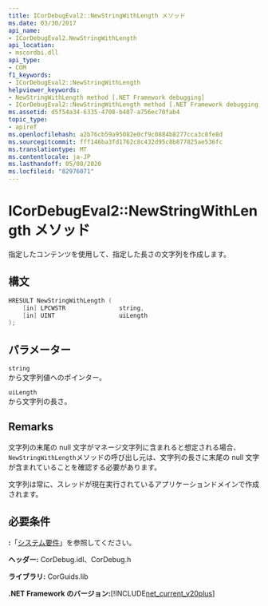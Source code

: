 ```yaml
---
title: ICorDebugEval2::NewStringWithLength メソッド
ms.date: 03/30/2017
api_name:
- ICorDebugEval2.NewStringWithLength
api_location:
- mscordbi.dll
api_type:
- COM
f1_keywords:
- ICorDebugEval2::NewStringWithLength
helpviewer_keywords:
- NewStringWithLength method [.NET Framework debugging]
- ICorDebugEval2::NewStringWithLength method [.NET Framework debugging]
ms.assetid: d5f54a34-6335-4708-b407-a756ec70fab4
topic_type:
- apiref
ms.openlocfilehash: a2b76cb59a95082e0cf9c0884b8277cca3c8fe8d
ms.sourcegitcommit: fff146ba3fd1762c8c432d95c8b877825ae536fc
ms.translationtype: MT
ms.contentlocale: ja-JP
ms.lasthandoff: 05/08/2020
ms.locfileid: "82976071"
---
```

# <a name="icordebugeval2newstringwithlength-method"></a>ICorDebugEval2::NewStringWithLength メソッド
指定したコンテンツを使用して、指定した長さの文字列を作成します。  
  
## <a name="syntax"></a>構文  
  
```cpp  
HRESULT NewStringWithLength (  
    [in] LPCWSTR               string,  
    [in] UINT                  uiLength  
);  
```  
  
## <a name="parameters"></a>パラメーター  
 `string`  
 から文字列値へのポインター。  
  
 `uiLength`  
 から文字列の長さ。  
  
## <a name="remarks"></a>Remarks  
 文字列の末尾の null 文字がマネージ文字列に含まれると想定される場合、 `NewStringWithLength`メソッドの呼び出し元は、文字列の長さに末尾の null 文字が含まれていることを確認する必要があります。  
  
 文字列は常に、スレッドが現在実行されているアプリケーションドメインで作成されます。  
  
## <a name="requirements"></a>必要条件  
 **:**「[システム要件](../../get-started/system-requirements.md)」を参照してください。  
  
 **ヘッダー:** CorDebug.idl、CorDebug.h  
  
 **ライブラリ:** CorGuids.lib  
  
 **.NET Framework のバージョン:**[!INCLUDE[net_current_v20plus](../../../../includes/net-current-v20plus-md.md)]
